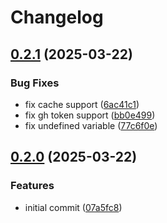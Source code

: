 # Changelog

## [0.2.1](https://github.com/Djiit/gong-action/compare/v0.2.0...v0.2.1) (2025-03-22)


### Bug Fixes

* fix cache support ([6ac41c1](https://github.com/Djiit/gong-action/commit/6ac41c1c71c167f4454f33000b9e4af71cc554b8))
* fix gh token support ([bb0e499](https://github.com/Djiit/gong-action/commit/bb0e4992f4a820d901f936c6ac370ff79fe33f16))
* fix undefined variable ([77c6f0e](https://github.com/Djiit/gong-action/commit/77c6f0eff2814488f7d08818d8153d00997f90e4))

## [0.2.0](https://github.com/Djiit/gong-action/compare/v0.1.0...v0.2.0) (2025-03-22)


### Features

* initial commit ([07a5fc8](https://github.com/Djiit/gong-action/commit/07a5fc8243f631a77d740d5b0880732f5fc75ce2))
